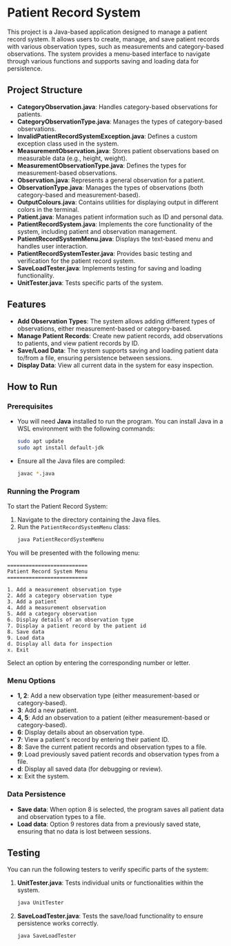 # Patient Record System

This project is a Java-based application designed to manage a patient record system. It allows users to create, manage, and save patient records with various observation types, such as measurements and category-based observations. The system provides a menu-based interface to navigate through various functions and supports saving and loading data for persistence.

## Project Structure

- **CategoryObservation.java**: Handles category-based observations for patients.
- **CategoryObservationType.java**: Manages the types of category-based observations.
- **InvalidPatientRecordSystemException.java**: Defines a custom exception class used in the system.
- **MeasurementObservation.java**: Stores patient observations based on measurable data (e.g., height, weight).
- **MeasurementObservationType.java**: Defines the types for measurement-based observations.
- **Observation.java**: Represents a general observation for a patient.
- **ObservationType.java**: Manages the types of observations (both category-based and measurement-based).
- **OutputColours.java**: Contains utilities for displaying output in different colors in the terminal.
- **Patient.java**: Manages patient information such as ID and personal data.
- **PatientRecordSystem.java**: Implements the core functionality of the system, including patient and observation management.
- **PatientRecordSystemMenu.java**: Displays the text-based menu and handles user interaction.
- **PatientRecordSystemTester.java**: Provides basic testing and verification for the patient record system.
- **SaveLoadTester.java**: Implements testing for saving and loading functionality.
- **UnitTester.java**: Tests specific parts of the system.

## Features

- **Add Observation Types**: The system allows adding different types of observations, either measurement-based or category-based.
- **Manage Patient Records**: Create new patient records, add observations to patients, and view patient records by ID.
- **Save/Load Data**: The system supports saving and loading patient data to/from a file, ensuring persistence between sessions.
- **Display Data**: View all current data in the system for easy inspection.

## How to Run

### Prerequisites

- You will need **Java** installed to run the program. You can install Java in a WSL environment with the following commands:
  ```bash
  sudo apt update
  sudo apt install default-jdk
  ```
- Ensure all the Java files are compiled:
  ```bash
  javac *.java
  ```

### Running the Program

To start the Patient Record System:

1. Navigate to the directory containing the Java files.
2. Run the `PatientRecordSystemMenu` class:
   ```bash
   java PatientRecordSystemMenu
   ```

You will be presented with the following menu:
```
==========================
Patient Record System Menu
==========================

1. Add a measurement observation type
2. Add a category observation type
3. Add a patient
4. Add a measurement observation
5. Add a category observation
6. Display details of an observation type
7. Display a patient record by the patient id
8. Save data
9. Load data
d. Display all data for inspection
x. Exit
```

Select an option by entering the corresponding number or letter.

### Menu Options

- **1, 2**: Add a new observation type (either measurement-based or category-based).
- **3**: Add a new patient.
- **4, 5**: Add an observation to a patient (either measurement-based or category-based).
- **6**: Display details about an observation type.
- **7**: View a patient's record by entering their patient ID.
- **8**: Save the current patient records and observation types to a file.
- **9**: Load previously saved patient records and observation types from a file.
- **d**: Display all saved data (for debugging or review).
- **x**: Exit the system.

### Data Persistence

- **Save data**: When option 8 is selected, the program saves all patient data and observation types to a file.
- **Load data**: Option 9 restores data from a previously saved state, ensuring that no data is lost between sessions.

## Testing

You can run the following testers to verify specific parts of the system:

1. **UnitTester.java**: Tests individual units or functionalities within the system.
   ```bash
   java UnitTester
   ```

2. **SaveLoadTester.java**: Tests the save/load functionality to ensure persistence works correctly.
   ```bash
   java SaveLoadTester
   ```
